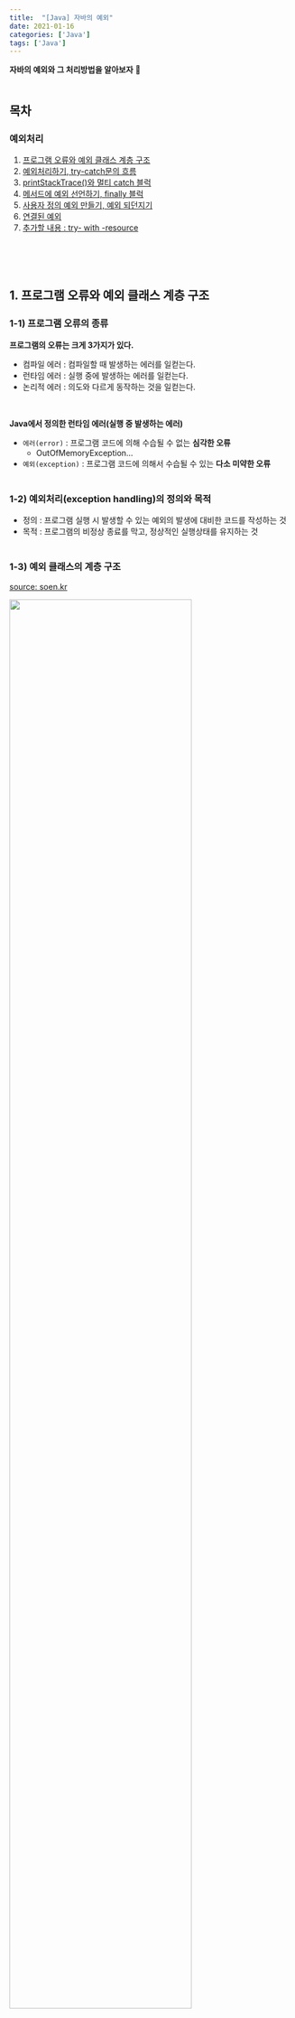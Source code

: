 ```yaml
---
title:  "[Java] 자바의 예외"
date: 2021-01-16
categories: ['Java']
tags: ['Java']
---
```


**자바의 예외와 그 처리방법을 알아보자** :raising_hand:<br>
<br>

## 목차 
### 예외처리
1. [프로그램 오류와 예외 클래스 계층 구조  ](#)
2. [예외처리하기, try-catch문의 흐름 ](#)
3. [printStackTrace()와 멀티 catch 블럭](#)
4. [메서드에 예외 선언하기, finally 블럭](#)
5. [사용자 정의 예외 만들기, 예외 되던지기](#)
6. [연결된 예외](#)
7. [추가할 내용 : try- with -resource](#)

<br><br><br>


## 1. 프로그램 오류와 예외 클래스 계층 구조

### 1-1) 프로그램 오류의 종류

**프로그램의 오류는 크게 3가지가 있다.**<BR>

- 컴파일 에러 : 컴파일할 때 발생하는 에러를 일컫는다.
- 런타임 에러 : 실행 중에 발생하는 에러를 일컫는다.
- 논리적 에러 : 의도와 다르게 동작하는 것을 일컫는다. 
<br>

**Java에서 정의한 런타임 에러(실행 중 발생하는 에러)**
- `에러(error)` : 프로그램 코드에 의해 수습될 수 없는 **심각한 오류**
   - OutOfMemoryException...
- `예외(exception)` : 프로그램 코드에 의해서 수습될 수 있는 **다소 미약한 오류**
<br><br>

### 1-2) 예외처리(exception handling)의 정의와 목적
- 정의 : 프로그램 실행 시 발생할 수 있는 예외의 발생에 대비한 코드를 작성하는 것
- 목적 : 프로그램의 비정상 종료를 막고, 정상적인 실행상태를 유지하는 것
<br><br>


### 1-3) 예외 클래스의 계층 구조

[source: soen.kr](http://www.soen.kr/lecture/library/java/5-1.htm)<br>

<img src="https://user-images.githubusercontent.com/62331803/104864493-7fcead00-597c-11eb-83c2-c0b3936c2dc4.png" width="80%"><br>


- `Object` : 최고조상
- `Throwable` : 모든 오류의 조상
- `Error` : 시스템 구조상의 문제로 발생하는 심각한 오류
- `Exception` : 프로그램의 알고리즘이나 실행 절차상의 문제로 발생하는 경미한 오류

<br><br>

### 1-4) Exception과 RuntimeException

Exception 클래스는 다시 `Exception의 자손`과 `RuntimeException의 자손`으로 구분지을 수 있다. (RuntimeException또한 Exception의 자손이다)

- `Exception 클래스와 그 자손` : 사용자의 실수와 같은 외적인 요인에 의해 발생하는 예외
   - I/OException(입출력예외), ClassNotFoundException(사용하려는 클래스가 존재하지 않음)...
- `RuntimeException 클래스와 그 자손` : 프로그래머의 실수로 발생하는 예외
   - ArithmeticException(잘못된 계산), ClassCastException(잘못된 형변환), NullPointerException(객체가 null), IndexOutOfBoundaryException(배열 범위 벗어남)...

<br><br><br>




## 2. 예외처리하기, try-catch문의 흐름

### 2-1) 예외처리(exception handling)의 정의와 목적
- 정의 : 프로그램 실행 시 발생할 수 있는 예외의 발생에 대비한 코드를 작성하는 것
- 목적 : 프로그램의 비정상 종료를 막고, 정상적인 실행상태를 유지하는 것

**예외가 발생할 가능성이 있는 문장을** `try` **블럭에 넣고, 예외가 발생했을 때 처리할 문장을**`catch`**문장에 넣는다. 괄호를 생략할 수 없음에 주의하자!**<br>

```java
try{
	// 예외가 발생할 가능성 있는 문장..
} catch (Exception1 e1){
	// Exception1이 발생할 경우, 이를 처리하기 위한 문장
} catch (Exception2 e2){
	// Exception2이 발생할 경우, 이를 처리하기 위한 문장
} catch (Exception3 e3){
	// Exception3이 발생할 경우, 이를 처리하기 위한 문장
}
```
<br><br>

### 2-2) try-catch 문에서의 흐름

**1. try블럭에서 예외가 발생한 경우**<br>

- 발생한 예외와 일치하는 catch 블럭이 있는지 확인
- 일치하는 catch 블럭을 찾게 되면, 그 catch 블럭 내의 문장들을 수행하고 전체 try-catch문을 빠져나가서 그 다음 문장을 계속 수행한다. 만일 일치하는 catch블럭을 찾지 못하면, 예외는 처리되지 못한다.
- try 블럭 내에서 예외가 발생하면, 예외발생문장 뒤의 문장들을 수행되지 않는다.
<br>

**2. try 블럭 내에서 예외가 발생하지 않은 경우**<br>

- catch 블럭을 거치지 않고 전체 try-catch문을 빠져나가서 수행을 계속한다.

> 예제 : ArithmeticException(0으로 나누는 예외) 발생시키고 처리하기<br>

```java
class ExceptionTest {
    public static void main(String[] args) {
        System.out.println(1);
        try {
            System.out.println(1 / 0); // 0으로 나누기 오류
            System.out.println(2);     // 예외발생한 다음문장은 실행되지 않는다.
        } catch (ArithmeticException ae) {
            System.out.println(3);      // 예외처리 문장
        } catch (Exception e) { // 모든 예외의 최고 조상
            System.out.println("Exception");
        }
        System.out.println(4);
    }
}
```
```java
1
3
4
```

<br><br><br>

## 3. printStackTrace()와 멀티 catch 블럭

### 3-1) printStackTrace()와 getMessage()

- `printStackTrace()` : 예외발생 당시의 호출스택(Call Stack)에 있던 메서드의 정보와 예외 메세지를 화면에 출력한다.
- `getMessage()` : 발생한 예외클래스의 인스턴스에 저장된 메세지를 얻는다.


> 예제 : ArithmeticException 처리
```java
public class ExceptionTest {
    public static void main(String[] args) {
        try {
            System.out.println(1 / 0); // 0으로 나누기 오류
        } catch (ArithmeticException ae) {
            ae.printStackTrace();
            System.out.println(ae.getMessage());
        }
    }
}
```
```java
java.lang.ArithmeticException: / by zero
	at javabasic.week9.ExceptionTest.main(ExceptionTest.java:6)
/ by zero
```

:point_right: **코드 실행 순서**<br>
**1. 0으로 나누는 예외 발생**<br>
**2. ArithmeticException 타입의 (예외)객체 생성**<br>

- 객체에는 발생한 **예외에 대한 정보**가 들어있으며, **printStackTrace(), getMessage() 등 정보를 가져올 수 있는 메서드**를 가지고 있다.

**3. 예외를 처리할 수 있는 catch 블럭이 있는지 확인한다.**<br>

- 발생한 예외객체 타입과 catch블럭의 참조변수 타입이 일치한다(ArithmeticException).

**4. 발생한 객체의 주소가 catch블럭의 참조변수 `ae`에 들어간다.**<br> 

- 즉 참조변수(ae)가 예외객체를 가리키게 된다.
- 이 때 참조변수(ae)를 사용할 수 있는 유효범위(scope)는 해당 catch블럭이 끝날 때까지이다.

**5. 참조변수를 통해 객체에 담긴 예외정보를 가져온다.**<br>

<br><br>

### 3-2) 멀티 catch 블럭

**멀티 catch 블럭이란, 코드 중복을 제거하기 위해서 내용이 같은 catch 블럭을 하나로 합친 것을 말한다. (JDK 1.7부터)**<br>

> 멀티 catch 사용 전의 try-catch 문<br>

예외 처리 문장이 같더라도 catch블록을 따로 작성해야 한다. 

```java
try {
	...
} catch(ExceptionA e){
	...
} catch(ExceptionB e2){
	...
}
```

> 멀티 catch 사용 후의 try-catch 문<br>

예외 처리 문장이 같다면 catch블록을 묶어서 사용한다.

```java
try{
	...
} catch (ExceptionA | ExceptionB e){
	...
}
```
<br>

:point_right: **멀티 catch문을 사용할 때 주의할 점**

**1. 부모-자식관계인 예외클래스를 사용**<br>

부모타입의 참조변수가 선언된 catch블록을 선언하면, 해당 부모를 상속받은 자손은 모두 해당 catch 블럭에서 예외처리 된다. 따라서 굳이 따로 자식타입의 catch 블록을 선언할 필요없다. 

> 오류 : 부모-자식 예외클래스를 함께 선언한 catch블록 사용 (에러 발생)

```java
try{
	...
} catch (ParentException | ChildException e){
   // 에러 발생
}
```

> 올바른 방법

```java
try{
	...
} catch (ParentException e){
   ...
}
```
<br>

**2. 예외클래스 A와 B의 공통멤버만 사용가능**<br>

두 개의 클래스에 모두 존재하는 멤버만 사용할 수 있다.

```java
try{
	...
} catch (ExceptionA | ExceptionB e){
//   e.methodA(); // error! : ExceptionA만 선언된 메서드 호출불가

   if (e instanceof ExceptionA){
      ExceptionA e1 = (ExceptionA) e;
      e1.methodA(); // 형변환 후에 사용 가능
   }
}
```

<br><br><br>

## 4. 예외 발생시키기

### 4-1) 예외 발생시키기

**1. 연산자 new를 이용해서 발생시키려는 예외 클래스의 객체를 만든 다음**<br>

- `Exception e = new Exception("고의로 발생시킨 예외");`

**2. 키워드 throw를 이용해서 예외를 발생시킨다.**<br>

> 예제 : 예외 고의로 생성하고 처리하기

```java
public class ExceptionTest {

    public static void main(String[] args) {
        try {
            Exception e = new Exception("고의로 발생시킨 예외");
            throw e;
            // throw new Exception("고의로 발생시킨 예외");
        } catch (Exception e) {
            System.out.println("에러 메세지:" + e.getMessage());
            e.printStackTrace();
        }
        System.out.println("프로그램 정상 종료");
    }

}
```
```java
에러 메세지:고의로 발생시킨 예외
프로그램 정상 종료
java.lang.Exception: 고의로 발생시킨 예외
	at javabasic.week9.ExceptionTest.main(ExceptionTest.java:8)
```
<br><br>

### 4-2) checked 예외, unchecked 예외
- `checked 예외` : 컴파일러가 예외처리여부를 체크(예외 처리 필수)
   - Exception과 그 자손
- `unchecked 예외` : 컴파일러가 예외처리여부를 체크 안함(예외 처리 선택)
   - RuntimeException과 그 자손

> 예제 : checked 예외 발생시키기 <br>

예외처리 안하면 컴파일 에러를 발생시킨다.

```java
public class ExceptionTest {
    public static void main(String[] args) {
throw new RuntimeException("unchecked 예외");    }
}
```
```java
java: unreported exception 
java.lang.Exception; must be caught or declared to be thrown
```

> 예제 : unchecked 예외 발생시키기<br>

예외처리 안하면 런타임 에러를 발생시켜, 프로그램이 비정상적으로 종료된다.

```java
public class ExceptionTest {
    public static void main(String[] args) {
        throw new RuntimeException("unchecked 예외");
    }
}
```
```java
Exception in thread "main" java.lang.RuntimeException: unchecked 예외
	at javabasic.week9.ExceptionTest.main(ExceptionTest.java:7)
```


<br><br><br>



## 4. 메서드에 예외 선언하기, finally 블럭

### 4-1) 메서드에 예외 선언하기
- 예외 처리 방법 : try-catch문(직접처리), 예외선언하기(떠넘기기)
- 메서드가 호출되면 발생가능한 예외를 호출하는 쪽에 알리는 것
- (cf) 예외를 발생시키는 키워드 throw와 예외를 메서드에 선언할 때 쓰이는 throws 잘 구별하기
<br>

:point_right: **메서드의 예외 선언 방법** <br>

메서드를 호출해서 사용하는 이에게, 이러한 예외가 발생할 수 있음을 알려준다.<br>

-  여러 개의 예외를 선언할 수 있다.
-  메서드를 호출한 쪽에서는 해당 예외들에 대한 try-catch블럭을 사용하거나 또 다시 메서드에 예외를 선언하여 예외를 처리할 수 있다.
- (주의:exclamation:) unchecked/checked 예외 모두 선언가능하지만, 정석적으로는 checked예외(필수처리예외)만 선언한다.

```java
   // 메서드에 예외 선언
   void method() throws Exception1, Exception2, Exception3 ....{
      // 메서드 내용
}
```

<br>

:point_right: **Exception 예외 선언** <br>

- Exception은 모든 예외의 조상이다.
- 따라서 해당 클래스를 메서드에 선언하면 모든 종류의 예외가 발생가능하다.

```java
   // 모든 종류의 예외 발생 가능
   // method()에서 Exception과 그 자손 예외 발생 가능
   void method() throws Exception{
      // 메서드 내용
}
```
<br>

> 예제 : 프로그램 설치 시 예외처리 <br>

- 설치를 진행하는 도중, 공간이 부족해서 또는 메모리가 부족해서 정상작업이 불가능할 수 있다.
- 이 때 `SpaceException`, `MemoryException`을 발생시켜 자신을 호출한 쪽에 문제가 발생했음을 알린다.

```java
   static void startInstall() throws SpaceException, MemoryException{
        // 충분한 설치 공간이 없을 경우
        if (!enoughSpace())
            throw new SpaceException("설치할 공간이 부족합니다.");
        // 충분한 메모리가 없을 경우
        if (!enoughMemory())
            throw new MemoryException("메모리가 부족합니다");
    }
```

<br>

> 예제2 : 예외처리의 흐름

```java
 public static void main(String[] args) throws Exception{
        method1();
    }

    static void method1() throws Exception{
        method2();
    }

    static void method2() throws Exception{
        throw new Exception();
    }
```
#### 예외처리순서

1. main()이 method1()을 호출
2. method1()이 method2()를 호출
3. method2()에서 예외 발생
4. method2()는 예외 처리하지 않고 죽음
5. method2()를 호출한 method1()이 method2()의 예외를 받음
6. method1()은 예외 처리하지 않고 죽음
7. method1()을 호출한 main()이 method1()으로부터 예외를 받음
8. main()이 예외 처리하지 않고 죽음
9. main 메서드가 죽으면서 비정상 종료가 되고, 이 예외는 JVM에게 넘겨진다.
10. JVM이 받아서 마지막으로 예외를 처리함 <BR>

#### 콘솔 (JVM의 기본예외처리기가 printStackTrace()로 출력한 내용)

```java
Exception in thread "main" java.lang.Exception
	at javabasic.week9.ExceptionTest.method2(ExceptionTest.java:14)
	at javabasic.week9.ExceptionTest.method1(ExceptionTest.java:10)
	at javabasic.week9.ExceptionTest.main(ExceptionTest.java:6)
```
<br>

> 예제3 : 파일입출력

- 파일이름이 null값이면 Exception을 main으로 던져서 다시 입력받게끔

```java
class ExceptionTest {

    public static void main(String[] args) {
        try {
            File f = createFile("exception_test.txt");
            System.out.println(f.getName()+"파일이 성공적으로 생성되었습니다.");
        } catch(Exception e){
            System.out.println(e.getMessage()+" 다시 입력해주시기 바랍니다.");
        }
    }

    static File createFile(String fileName) throws Exception{
        if (fileName == null || fileName.equals(""))
            throw new Exception("파일 이름이 유효하지 않습니다.");
        File f = new File(fileName);    // file 클래스 객체 생성
        f.createNewFile();              // file 객체의 createNewFile 메서드로 파일 생성
        return f;                       // 생성된 객체 참조 반환
    }
}
```
```java
exception_test.txt파일이 성공적으로 생성되었습니다.
```
<br><br>


### 4-3) finally 블럭

- 예외 발생 여부와 관계없이 수행되어야 하는 코드를 넣는다.
- (cf) try 블럭 안에 return 문이 있어서 try 블럭을 벗어나는 경우에도, finally 블럭을 실행한 뒤에 return된다.

>  finally 블럭 사용 방법

```java
try{
   // 예외가 발생할 가능성이 있는 문장들을 넣는다.
} catch (Exception1 e1){
   // 예외처리를 위한 문장을 적는다.
} finally{
   // 예외의 발생여부와 관계없이 항상 수행되어야 하는 문장들을 넣는다.
   // finally 블럭은 try-catch문의 맨 마지막에 위치해야 한다.
}
```
<br>

> 예시 : 설치 임시파일 삭제

:point_right: **finally 블럭 사용 전**<br>

```java   
try {
    startInstall();
    copyFiles();
    deleteTempFiles();
} catch(Exception e){
    e.printStackTrace();
    deleteTempFiles();
} 
```
:point_right: **finally 블럭 사용 후**<br>

- try블럭과 catch 블럭에서 모두 사용되던 코드중복을 제거한다.

```java
try {
    startInstall();
    copyFiles();
} catch(Exception e){
    e.printStackTrace();
} finally {
    deleteTempFiles();
}
```

<br><br><br>


## 5. 사용자 정의 예외 만들기, 예외 되던지기

### 5-1) 사용자 정의 예외 만들기

우리가 직접 예외 클래스를 만들어서 사용할 수 있다. Exception(실제 사용자가 발생시키는 예외) 클래스 혹은 RuntimeException(프로그래머의 실수로 발생시키는 예외) 클래스를 상속받아서 만들 수 있다.<br>

- Exception(필수처리), RuntimeException(선택처리) 이므로 가능한한 RuntimeException을 상속받아서 사용하는 것이 사용에 자유롭다.
- 예외 메세지를 받는 생성자를 만드는 것이 좋다. 블럭 내에서 조상생성자를 호출하도록 해야한다.
   - `MyException(String msg)`
   - `{	super(msg);} // 조상클래스의 생성자 Exception(String msg)호출`
<br>


>  예제 : 사용자 예외 MyException 만들기

```java
// Exception(필수처리 예외)를 상속받은 클래스
// try-catch 필요하다.
class MyException extends Exception{
    
    // 에러 코드값을 저장하기 위한 필드(필수는 아니지만 에러 코드 사용해서 쓸 수도 있다.)
    private final int ERR_CODE;
	
	// String 매개변수를 가진 생성자로 에러 메세지 세팅
    MyException(String msg){
        this(msg,100);// ERR_CODE를 100(기본값)으로 초기화
    }    

    MyException(String msg, int errCode){
        super(msg);
        ERR_CODE = errCode;
    }
        
    // 에러 코드를 얻을 수 있는 메서드
    // 주로 getMessage()와 함께 사용될 것임
    public int getErrCode() {
        return ERR_CODE;
    }
}
```
<br>


### 5-2) 예외 되던지기 (exception re-throwing)

- 예외를 처리한 후에 다시 예외 발생시킴
- 호출한 메서드와 호출된 메서드 양쪽에서 모두 예외처리
<br>

> 예제 : 예외 되던지기

```java
class ExceptionTest {

    public static void main(String[] args) {
        try {
            method1(); // 5) 예외 받음
        } catch (Exception e) { // 6) 받은 예외 처리
            System.out.println("main 메서드에서 예외가 처리되었습니다.");
        }
    }

    static void method1() throws Exception { // 4) 호출된 쪽으로 예외 던지기
        try {
            throw new Exception(); // 1)예외발생
        } catch (Exception e) { // 2) 예외 처리
            System.out.println("method1 메서드에서 예외가 처리되었습니다.");
            throw e;    // 3) 다시 예외를 발생시킴
        }
    }
}
```
```java
method1 메서드에서 예외가 처리되었습니다.
main 메서드에서 예외가 처리되었습니다.
```

<br><br><br>


## 6. 연결된 예외


한 예외가 다른 예외를 발생시킬 수 있다. 예외 A가 예외 B를 발생시키면, A는 B의 원인 예외(cause Exception)이다. 이렇게 두 가지 예외를 연결하는 것을 `연결된 예외`라 부른다.<br>

#### 예외 연결을 위한 메서드

 - `Throwable initCause(Throwable cause) `: 지정한 예외(`cause`)를 원인 예외로 등록
 - `Throwable getCause()` : 원인 예외를 반환
<br>


> 예제 : 하나의 예외 안에 또다른 예외를 포함시키기

- `Throwable` : `Exception`과 `Error`의 조상
- 여기서는 Exception으로 이해하면 된다.

```java
public class Throwable implements Serializeable{
    private Throwable cause = this; // 원인 예외 저장을 위한 변수
    ...
    
    // 원인 예외 초기화 메서드
    public synchronized Throwable initCause(Throwable cause){
        ...
        this.cause = cause; // cause를 원인 예외로 등록
        return this;
    }
}
```
<br>


> 예제2 : SpaceException을 InstallException과 연결해서 사용

- 실제 발생한 예외(SpaceException)를 새로운 예외(InstallException)에 포함시키고
- 새로운 예외(InstallException)를 호출한 곳으로 던진다.

```java
void install() throws InstallException {
    try {
        startInstall(); // spaceException(저장공간부족) 발생
        copyFiles();
    } catch (SpaceException e){
        InstallException ie = new InstallException("설치중 예외 발생"); // 새로운 예외 InstallException 생성
        ie.initCause(e); // InstallException의 원인 예외로 SpaceException을 지정
        throw ie;        // InstallException을 발생시킴.
    } 
}
```
<br>
<br>


:point_right: **연결된 예외 사용이유1** <br>

**: 여러 예외를 하나로 묶어서 다루기 위함**<br>

**1. 예외 연결 전**<br>

- 발생가능한 예외가 많다면 catch블럭 수가 무한정 늘어나야 함.

```java
try{
    install();
} catch(SpaceException e){
    e.printStackTrace();
} catch(MemoryException e){
    e.printStackTrace();
} catch(Exception e){
    e.printStackTrace();
}
```

**결과**<br>

```java
SpaceException: 설치할 공간이 부족합니다.
      at ExceptionTest.install(ExceptionTest.java:22)
      at ExceptionTest.main(ExceptionTest.java:4)
```
<br>



**2. 예외 연결 후**<br>

- 발생가능한 예외를 하나의 예외에 포함시켜서 하나의 catch블럭으로 예외를 처리할 수 있다.

```java
try{
    install();
} catch(InstallException e){
    e.printStackTrace();
} catch(Exception e){
    e.printStackTrace();
}
```

**결과**<br>

- 대략적인 정보와 세부정보를 나눠서 볼 수 있음

```java
InstallException: 설치중 예외발생
      at ExceptionTest.install(ExceptionTest.java:17)
      at ExceptionTest.main(ExceptionTest.java:4)
Caused by: SpaceException: 설치할 공간이 부족합니다.
      at ExceptionTest.startInstall(ExceptionTest.java:31)
      at ExceptionTest.install(ExceptionTest.java:14)
      ... 1 more
```
<br><br>



:point_right: **연결된 예외 사용이유2** <br>

**: checked 예외를 unchecked 예외로 변경하기 위함 (필수처리예외를 선택처리예외로 변경)**<br>


> 예제 : 선택처리예외로 변경하기


**변경 전**<BR>
- SpaceException과 MemoryException은 Exception 클래스의 자손으로 checked(예외 필수처리) 예외이다. 

```java
static void startInstall() throws SpaceException, MemoryException{// Exception의 자손만 선언
    if (!enoughSpace())
       throw new SpaceException("설치할 공간이 부족합니다."); // Checked 예외
    if (!enoughMemory())
       throw new MemoryException("메모리가 부족합니다.");	// Checked 예외
}
```

**변경 후**<BR>

- RuntimeException을 생성해서 해당 예외 안에 포함시킨다.
   - 1번째 경우처럼 initCause를 사용하지 않고, RuntimeException의 생성자에 원인 예외를 넣어준다.
- MemoryException은 선택처리 예외가 되었으므로, 메서드에 선언하지 않는다.

```java
static void startInstall() throws SpaceException{ // MemoryException은 선택처리예외로 변경
    if (!enoughSpace())
       throw new SpaceException("설치할 공간이 부족합니다.");
    if (!enoughMemory())
       // 원인 예외로 등록
       throw new RuntimeException(MemoryException("메모리가 부족합니다."));
}

```

<br><br><br>


:orange_book: **References**<br>

- 자바의 정석
   - [프로그램 오류, 예외 클래스의 계층 구조](https://youtu.be/fcRapZYB29c)
   - [예외 처리하기, try-catch문의 흐름](https://youtu.be/I4XrVgCzKM4)
   - [printStackTrace, 멀티 catch블럭](https://youtu.be/81_BL9qSa9w)
   - [예외 발생시키기, 체크드/언체크드 예외](https://youtu.be/Ak7Z4jhMKRg)
   - [메서드에 예외 선언하기, finally 블럭](https://youtu.be/Px3u24AvadM)
   - [연결된 예외](https://www.youtube.com/watch?v=XmufHjSDwjA&t=978s)